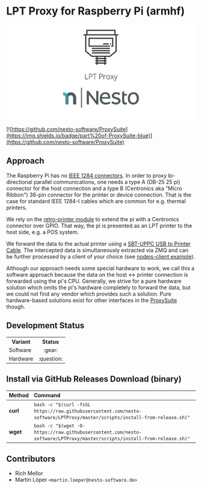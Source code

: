 LPT Proxy for Raspberry Pi (armhf)   
========

<p align="center">
  <img src=".github/imgs/project_logo.png">
</p>

[![https://github.com/nesto-software/ProxySuite](https://img.shields.io/badge/part%20of-ProxySuite-blue)](https://github.com/nesto-software/ProxySuite)

Approach
--------

The Raspberry Pi has no [IEEE 1284 connectors](https://en.wikipedia.org/wiki/IEEE_1284#IEEE_1284_connectors_and_cables). 
In order to proxy bi-directional parallel communications, one needs a type A (DB-25 25 pi) connector for the host connection and a type B (Centronics aka "Micro Ribbon") 36-pin connector for the printer or device connection. That is the case for standard IEEE 1284-I cables which are common for e.g. thermal printers.

We rely on the [retro-printer module](https://www.retroprinter.com/) to extend the pi with a Centronics connector over GPIO.
That way, the pi is presented as an LPT printer to the host side, e.g. a POS system.

We forward the data to the actual printer using a [SBT-UPPC USB to Printer Cable](https://www.sabrent.com/product/SBT-UPPC/usb-2-0-centronics-printer-cable-cn36m/). The intercepted data is simultaneously extracted via ZMQ and can be further processed by a client of your choice (see <a href="nodejs-client/">nodejs-client example</a>). 

Although our approach needs some special hardware to work, we call this a software approach because the data on the host <-> printer connection is forwarded using the pi's CPU. Generally, we strive for a pure hardware solution which omits the pi's hardware completely to forward the data, but we could not find any vendor which provides such a solution. Pure hardware-based solutions exist for other interfaces in the <a href="https://github.com/nesto-software/ProxySuite">ProxySuite</a> though.

Development Status
------
<table>

  <tr><th>Variant</th><th>Status</th></tr>
  <tr><td>Software</td><td align="center">:gear:</td></tr>
  <tr><td>Hardware</td><td align="center">:question:</td></tr>

</table>

Install via GitHub Releases Download (binary)
---------------------------------------------

| Method    | Command                                                                                           |
|:----------|:--------------------------------------------------------------------------------------------------|
| **curl**  | `bash -c "$(curl -fsSL https://raw.githubusercontent.com/nesto-software/LPTProxy/master/scripts/install-from-release.sh)"` |
| **wget**  | `bash -c "$(wget -O- https://raw.githubusercontent.com/nesto-software/LPTProxy/master/scripts/install-from-release.sh)"`   |

Contributors
------------ 

- Rich Mellor
- Martin Löper `<martin.loeper@nesto-software.de>`